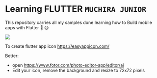 # Learning FLUTTER `MUCHIRA JUNIOR`
This repository carries all my samples done learning how to Build mobile apps with  Flutter :tada: :smiley:

<img src="https://imgs.search.brave.com/2AXfXhdvCdBsbegHqKJZ893_mafRq0yvLwIziqV7DW4/rs:fit:1200:700:1/g:ce/aHR0cHM6Ly91cGxv/YWRzLXNzbC53ZWJm/bG93LmNvbS81Zjg0/MTIwOWY0ZTcxYjJk/NzAwMzQ0NzEvNjA3/OGI2NTA3NDhiODU1/OGQ0NmZmYjdmX0Zs/dXR0ZXIlMjBhcHAl/MjBkZXZlbG9wbWVu/dC5wbmc"/>

To create flutter  app icon https://easyappicon.com/

Better:
- open https://www.fotor.com/photo-editor-app/editor/ai
- Edit your icon, remove the background and resize to 72x72 pixels
